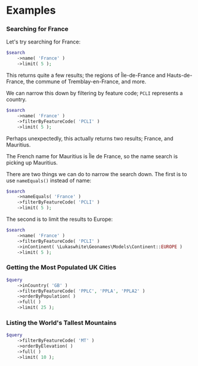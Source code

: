 # Examples

### Searching for France

Let's try searching for France:

```php
$search
    ->name( 'France' )
    ->limit( 5 );
```

This returns quite a few results; the regions of Île-de-France and Hauts-de-France, the commune of Tremblay-en-France, and more.

We can narrow this down by filtering by feature code; `PCLI` represents a country.

```php
$search
    ->name( 'France' )
    ->filterByFeatureCode( 'PCLI' )
    ->limit( 5 );
```
    
Perhaps unexpectedly, this actually returns two results; France, and Mauritius.
    
The French name for Mauritius is Île de France, so the name search is picking up Mauritius.
     
There are two things we can do to narrow the search down. The first is to use `nameEquals()` instead of name:     

```php
$search
    ->nameEquals( 'France' )
    ->filterByFeatureCode( 'PCLI' )
    ->limit( 5 );
```

The second is to limit the results to Europe:

```php
$search
    ->name( 'France' )
    ->filterByFeatureCode( 'PCLI' )
    ->inContinent( \Lukaswhite\Geonames\Models\Continent::EUROPE )
    ->limit( 5 );
```


### Getting the Most Populated UK Cities

```php
$query
    ->inCountry( 'GB' )
    ->filterByFeatureCode( 'PPLC', 'PPLA', 'PPLA2' )
    ->orderByPopulation( )
    ->full( )
    ->limit( 25 );
```

### Listing the World's Tallest Mountains

```php
$query
    ->filterByFeatureCode( 'MT' )
    ->orderByElevation( )
    ->full( )
    ->limit( 10 );
```    